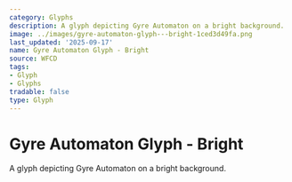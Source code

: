 ```yaml
---
category: Glyphs
description: A glyph depicting Gyre Automaton on a bright background.
image: ../images/gyre-automaton-glyph---bright-1ced3d49fa.png
last_updated: '2025-09-17'
name: Gyre Automaton Glyph - Bright
source: WFCD
tags:
- Glyph
- Glyphs
tradable: false
type: Glyph
---
```


# Gyre Automaton Glyph - Bright

A glyph depicting Gyre Automaton on a bright background.

